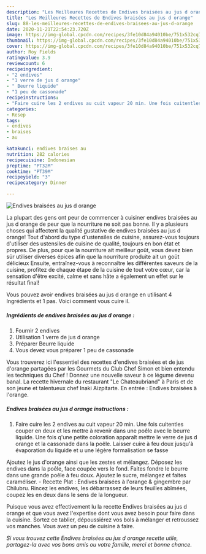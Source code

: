 ```yaml
---
description: "Les Meilleures Recettes de Endives braisées au jus d orange"
title: "Les Meilleures Recettes de Endives braisées au jus d orange"
slug: 88-les-meilleures-recettes-de-endives-braisees-au-jus-d-orange
date: 2020-11-21T22:54:23.720Z
image: https://img-global.cpcdn.com/recipes/3fe10d84a94010be/751x532cq70/endives-braisees-au-jus-d-orange-photo-principale-de-la-recette.jpg
thumbnail: https://img-global.cpcdn.com/recipes/3fe10d84a94010be/751x532cq70/endives-braisees-au-jus-d-orange-photo-principale-de-la-recette.jpg
cover: https://img-global.cpcdn.com/recipes/3fe10d84a94010be/751x532cq70/endives-braisees-au-jus-d-orange-photo-principale-de-la-recette.jpg
author: Roy Fields
ratingvalue: 3.9
reviewcount: 6
recipeingredient:
- "2 endives"
- "1 verre de jus d orange"
- " Beurre liquide"
- "1 peu de cassonade"
recipeinstructions:
- "Faire cuire les 2 endives au cuit vapeur 20 min. Une fois cuitentles couper en deux et les mettre à revenir dans une poêle avec le beurre liquide. Une fois q&#39;une petite coloration apparaît mettre le verre de jus d orange et la cassonade dans la poêle. Laisser cuire à feu doux jusqu&#39;à évaporation du liquide et u une légère formalisation se fasse"
categories:
- Resep
tags:
- endives
- braises
- au

katakunci: endives braises au 
nutrition: 282 calories
recipecuisine: Indonesian
preptime: "PT32M"
cooktime: "PT39M"
recipeyield: "3"
recipecategory: Dinner

---
```



![Endives braisées au jus d orange](https://img-global.cpcdn.com/recipes/3fe10d84a94010be/751x532cq70/endives-braisees-au-jus-d-orange-photo-principale-de-la-recette.jpg)

La plupart des gens ont peur de commencer à cuisiner endives braisées au jus d orange de peur que la nourriture ne soit pas bonne. Il y a plusieurs choses qui affectent la qualité gustative de endives braisées au jus d orange! Tout d'abord du type d'ustensiles de cuisine, assurez-vous toujours d'utiliser des ustensiles de cuisine de qualité, toujours en bon état et propres. De plus, pour que la nourriture ait meilleur goût, vous devez bien sûr utiliser diverses épices afin que la nourriture produite ait un goût délicieux Ensuite, entraînez-vous à reconnaître les différentes saveurs de la cuisine, profitez de chaque étape de la cuisine de tout votre cœur, car la sensation d'être excité, calme et sans hâte a également un effet sur le résultat final!

<!--inarticleads1-->

Vous pouvez avoir endives braisées au jus d orange en utilisant 4 Ingrédients et 1 pas. Voici comment vous cuire il.

##### Ingrédients de endives braisées au jus d orange :

1. Fournir 2 endives
1. Utilisation 1 verre de jus d orange
1. Préparer  Beurre liquide
1. Vous devez vous préparer 1 peu de cassonade


Vous trouverez ici l&#39;essentiel des recettes d&#39;endives braisées et de jus d&#39;orange partagées par les Gourmets du Club Chef Simon et bien entendu les techniques du Chef ! Donnez une nouvelle saveur à ce légume devenu banal. La recette hivernale du restaurant &#34;Le Chateaubriand&#34; à Paris et de son jeune et talentueux chef Inaki Aizpitarte. En entrée : Endives braisées à l&#39;orange. 

<!--inarticleads2-->

##### Endives braisées au jus d orange instructions :

1. Faire cuire les 2 endives au cuit vapeur 20 min. Une fois cuitentles couper en deux et les mettre à revenir dans une poêle avec le beurre liquide. Une fois q&#39;une petite coloration apparaît mettre le verre de jus d orange et la cassonade dans la poêle. Laisser cuire à feu doux jusqu&#39;à évaporation du liquide et u une légère formalisation se fasse


Ajoutez le jus d&#39;orange ainsi que les zestes et mélangez. Déposez les endives dans la poêle, face coupée vers le fond. Faites fondre le beurre dans une grande poêle à feu doux. Ajoutez le sucre, mélangez et faites caraméliser. - Recette Plat : Endives braisées à l&#39;orange &amp; gingembre par Chilubru. Rincez les endives, les débarrassez de leurs feuilles abîmées, coupez les en deux dans le sens de la longueur. 

<!--inarticleads1-->

<p>
Puisque vous avez effectivement lu la recette Endives braisées au jus d orange et que vous avez l'expertise dont vous avez besoin pour faire dans la cuisine. Sortez ce tablier, dépoussiérez vos bols à mélanger et retroussez vos manches. Vous avez un peu de cuisine à faire.
</p>

<p>
<i>Si vous trouvez cette Endives braisées au jus d orange recette utile, partagez-la avec vos bons amis ou votre famille, merci et bonne chance.</i>
</p>
